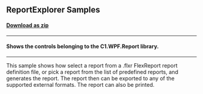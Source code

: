 ## ReportExplorer Samples
#### [Download as zip](https://grapecity.github.io/DownGit/#/home?url=https://github.com/GrapeCity/ComponentOne-WPF-Samples/tree/master/NET_6/Report/FlexReportExplorer)
____
#### Shows the controls belonging to the C1.WPF.Report library.
____
This sample shows how select a report from a .flxr FlexReport report definition file, or pick a report from the list of predefined reports, and generates the report. 
The report then can be exported to any of the supported external formats. The report can also be printed.
